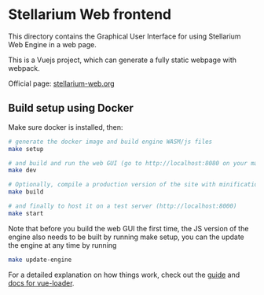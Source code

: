 # Stellarium Web frontend

This directory contains the Graphical User Interface for using
Stellarium Web Engine in a web page.

This is a Vuejs project, which can generate a fully static webpage with webpack.

Official page: [stellarium-web.org](https://stellarium-web.org)

## Build setup using Docker
Make sure docker is installed, then:

``` bash
# generate the docker image and build engine WASM/js files
make setup

# and build and run the web GUI (go to http://localhost:8080 on your machine)
make dev

# Optionally, compile a production version of the site with minification
make build

# and finally to host it on a test server (http://localhost:8000)
make start
```

Note that before you build the web GUI the first time, the JS version of
the engine also needs to be built by running make setup, you can the update
the engine at any time by running

``` bash
make update-engine
```

For a detailed explanation on how things work, check out the [guide](http://vuejs-templates.github.io/webpack/) and [docs for vue-loader](http://vuejs.github.io/vue-loader).


